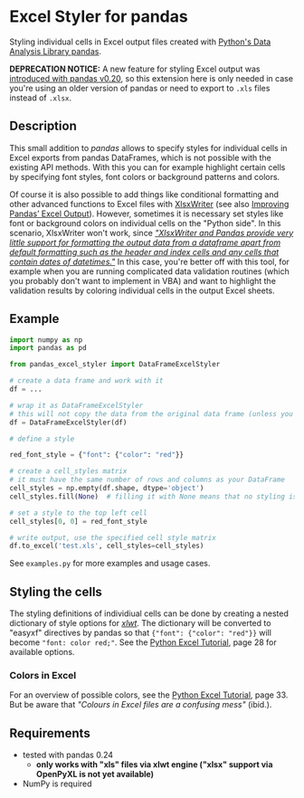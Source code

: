 # Excel Styler for pandas

Styling individual cells in Excel output files created with [Python's Data Analysis Library pandas](http://pandas.pydata.org/).

**DEPRECATION NOTICE:** A new feature for styling Excel output was [introduced with pandas v0.20](http://pandas-docs.github.io/pandas-docs-travis/whatsnew.html#whatsnew-0200-enhancements-style-excel), so this extension here is only needed in case you're using an older version of pandas or need to export to `.xls` files instead of `.xlsx`.

## Description

This small addition to *pandas* allows to specify styles for individual cells in Excel exports from pandas DataFrames,
which is not possible with the existing API methods. With this you can for example highlight certain cells by
specifying font styles, font colors or background patterns and colors.

Of course it is also possible to add things like conditional formatting and other advanced functions to Excel files
with [XlsxWriter](http://xlsxwriter.readthedocs.io/working_with_pandas.html) (see also
[Improving Pandas’ Excel Output](http://pbpython.com/improve-pandas-excel-output.html)). However, sometimes it is
necessary set styles like font or background colors on individual cells on the "Python side". In this scenario,
XlsxWriter won't work, since
[*"XlsxWriter and Pandas provide very little support for formatting the output data from a dataframe apart from default formatting such as the header and index cells and any cells that contain dates of datetimes."*](http://xlsxwriter.readthedocs.io/working_with_pandas.html#formatting-of-the-dataframe-output)
In this case, you're better off with this tool, for example when you are running complicated data validation
routines (which you probably don't want to implement in VBA) and want to highlight the validation results by coloring
individual cells in the output Excel sheets.

## Example

```python
import numpy as np
import pandas as pd

from pandas_excel_styler import DataFrameExcelStyler

# create a data frame and work with it
df = ...

# wrap it as DataFrameExcelStyler
# this will not copy the data from the original data frame (unless you set copy=True)!
df = DataFrameExcelStyler(df)

# define a style

red_font_style = {"font": {"color": "red"}}

# create a cell_styles matrix
# it must have the same number of rows and columns as your DataFrame
cell_styles = np.empty(df.shape, dtype='object')
cell_styles.fill(None)  # filling it with None means that no styling is applied to any cell

# set a style to the top left cell
cell_styles[0, 0] = red_font_style

# write output, use the specified cell style matrix
df.to_excel('test.xls', cell_styles=cell_styles)

```

See `examples.py` for more examples and usage cases.

## Styling the cells

The styling definitions of individiual cells can be done by creating a nested dictionary of style options for
[*xlwt*](https://github.com/python-excel/xlwt). The dictionary will be converted to "easyxf" directives by pandas so
that `{"font": {"color": "red"}}` will become `"font: color red;"`. See the
[Python Excel Tutorial](https://github.com/python-excel/tutorial/raw/master/python-excel.pdf), page 28 for available
options.

### Colors in Excel

For an overview of possible colors, see the
[Python Excel Tutorial](https://github.com/python-excel/tutorial/raw/master/python-excel.pdf), page 33. But be aware
that *"Colours in Excel files are a confusing mess"* (ibid.).

## Requirements

* tested with pandas 0.24
  * **only works with "xls" files via xlwt engine ("xlsx" support via OpenPyXL is not yet available)**
* NumPy is required
